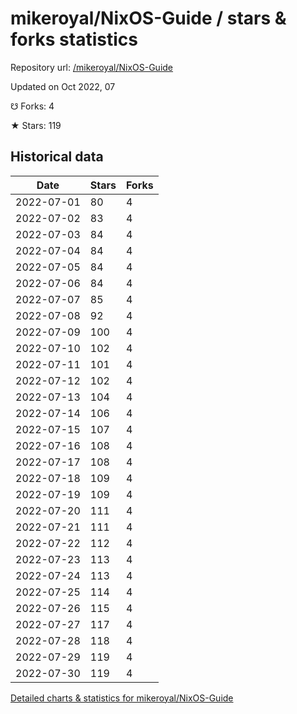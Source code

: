# mikeroyal/NixOS-Guide / stars & forks statistics

Repository url: [/mikeroyal/NixOS-Guide](https://github.com/mikeroyal/NixOS-Guide)

Updated on Oct 2022, 07

☋ Forks: 4

★ Stars: 119

## Historical data
| Date | Stars | Forks |
|------|-------|-------|
| 2022-07-01 | 80 | 4 | 
| 2022-07-02 | 83 | 4 | 
| 2022-07-03 | 84 | 4 | 
| 2022-07-04 | 84 | 4 | 
| 2022-07-05 | 84 | 4 | 
| 2022-07-06 | 84 | 4 | 
| 2022-07-07 | 85 | 4 | 
| 2022-07-08 | 92 | 4 | 
| 2022-07-09 | 100 | 4 | 
| 2022-07-10 | 102 | 4 | 
| 2022-07-11 | 101 | 4 | 
| 2022-07-12 | 102 | 4 | 
| 2022-07-13 | 104 | 4 | 
| 2022-07-14 | 106 | 4 | 
| 2022-07-15 | 107 | 4 | 
| 2022-07-16 | 108 | 4 | 
| 2022-07-17 | 108 | 4 | 
| 2022-07-18 | 109 | 4 | 
| 2022-07-19 | 109 | 4 | 
| 2022-07-20 | 111 | 4 | 
| 2022-07-21 | 111 | 4 | 
| 2022-07-22 | 112 | 4 | 
| 2022-07-23 | 113 | 4 | 
| 2022-07-24 | 113 | 4 | 
| 2022-07-25 | 114 | 4 | 
| 2022-07-26 | 115 | 4 | 
| 2022-07-27 | 117 | 4 | 
| 2022-07-28 | 118 | 4 | 
| 2022-07-29 | 119 | 4 | 
| 2022-07-30 | 119 | 4 | 


[Detailed charts & statistics for mikeroyal/NixOS-Guide](https://reviewgithub.com/rep/mikeroyal/NixOS-Guide)
